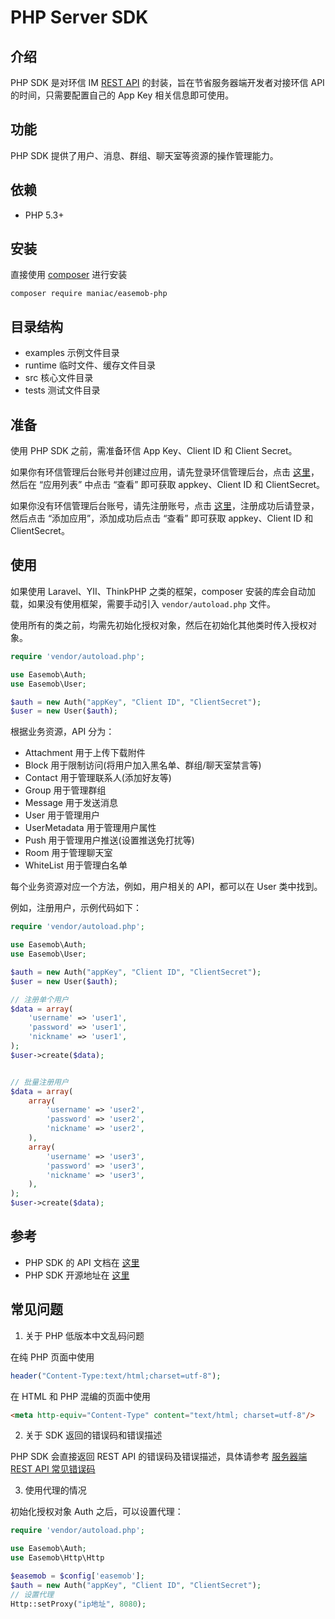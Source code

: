 # PHP Server SDK

<Toc />

## 介绍

PHP SDK 是对环信 IM [REST API](overview.html) 的封装，旨在节省服务器端开发者对接环信 API 的时间，只需要配置自己的 App Key 相关信息即可使用。

## 功能

PHP SDK 提供了用户、消息、群组、聊天室等资源的操作管理能力。

## 依赖

- PHP 5.3+

## 安装

直接使用 [composer](https://www.phpcomposer.com/) 进行安装

```shell
composer require maniac/easemob-php
```

## 目录结构

- examples 示例文件目录
- runtime 临时文件、缓存文件目录
- src 核心文件目录
- tests 测试文件目录

## 准备

使用 PHP SDK 之前，需准备环信 App Key、Client ID 和 Client Secret。

如果你有环信管理后台账号并创建过应用，请先登录环信管理后台，点击 [这里](https://console.easemob.com/user/login)，然后在 “应用列表” 中点击 “查看” 即可获取 appkey、Client ID 和 ClientSecret。

如果你没有环信管理后台账号，请先注册账号，点击 [这里](https://console.easemob.com/user/register)，注册成功后请登录，然后点击 “添加应用”，添加成功后点击 “查看” 即可获取 appkey、Client ID 和 ClientSecret。

## 使用

如果使用 Laravel、YII、ThinkPHP 之类的框架，composer 安装的库会自动加载，如果没有使用框架，需要手动引入 `vendor/autoload.php` 文件。

使用所有的类之前，均需先初始化授权对象，然后在初始化其他类时传入授权对象。

```php
require 'vendor/autoload.php';

use Easemob\Auth;
use Easemob\User;

$auth = new Auth("appKey", "Client ID", "ClientSecret");
$user = new User($auth);
```

根据业务资源，API 分为：

- Attachment 用于上传下载附件
- Block 用于限制访问(将用户加入黑名单、群组/聊天室禁言等)
- Contact 用于管理联系人(添加好友等)
- Group 用于管理群组
- Message 用于发送消息
- User 用于管理用户
- UserMetadata 用于管理用户属性
- Push 用于管理用户推送(设置推送免打扰等)
- Room 用于管理聊天室
- WhiteList 用于管理白名单

每个业务资源对应一个方法，例如，用户相关的 API，都可以在 User 类中找到。

例如，注册用户，示例代码如下：

```php
require 'vendor/autoload.php';

use Easemob\Auth;
use Easemob\User;

$auth = new Auth("appKey", "Client ID", "ClientSecret");
$user = new User($auth);

// 注册单个用户
$data = array(
    'username' => 'user1',
    'password' => 'user1',
    'nickname' => 'user1',
);
$user->create($data);


// 批量注册用户
$data = array(
    array(
        'username' => 'user2',
        'password' => 'user2',
        'nickname' => 'user2',
    ),
    array(
        'username' => 'user3',
        'password' => 'user3',
        'nickname' => 'user3',
    ),
);
$user->create($data);
```

## 参考

- PHP SDK 的 API 文档在 [这里](https://easemob.github.io/im-php-server-sdk/annotated.html)
- PHP SDK 开源地址在 [这里](https://github.com/easemob/im-php-server-sdk)

## 常见问题

1. 关于 PHP 低版本中文乱码问题

在纯 PHP 页面中使用

```php
header("Content-Type:text/html;charset=utf-8");
```

在 HTML 和 PHP 混编的页面中使用

```html
<meta http-equiv="Content-Type" content="text/html; charset=utf-8"/>
```

2. 关于 SDK 返回的错误码和错误描述

PHP SDK 会直接返回 REST API 的错误码及错误描述，具体请参考 [服务器端 REST API 常见错误码](error.html)

3. 使用代理的情况

初始化授权对象 Auth 之后，可以设置代理：

```php
require 'vendor/autoload.php';

use Easemob\Auth;
use Easemob\Http\Http

$easemob = $config['easemob'];
$auth = new Auth("appKey", "Client ID", "ClientSecret");
// 设置代理
Http::setProxy("ip地址", 8080);
```